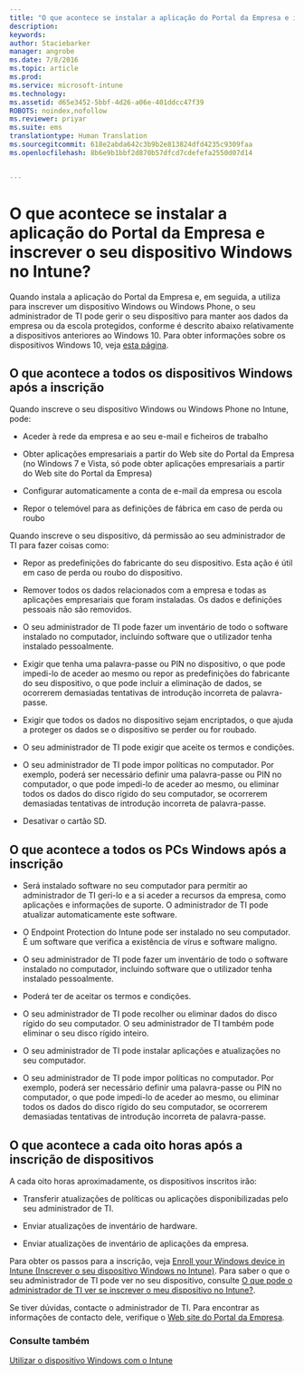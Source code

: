 ```yaml
---
title: "O que acontece se instalar a aplicação do Portal da Empresa e inscrever o seu dispositivo Windows no Intune? | Microsoft Intune"
description: 
keywords: 
author: Staciebarker
manager: angrobe
ms.date: 7/8/2016
ms.topic: article
ms.prod: 
ms.service: microsoft-intune
ms.technology: 
ms.assetid: d65e3452-5bbf-4d26-a06e-401ddcc47f39
ROBOTS: noindex,nofollow
ms.reviewer: priyar
ms.suite: ems
translationtype: Human Translation
ms.sourcegitcommit: 618e2abda642c3b9b2e813824dfd4235c9309faa
ms.openlocfilehash: 8b6e9b1bbf2d870b57dfcd7cdefefa2550d07d14


---
```



# O que acontece se instalar a aplicação do Portal da Empresa e inscrever o seu dispositivo Windows no Intune?

Quando instala a aplicação do Portal da Empresa e, em seguida, a utiliza para inscrever um dispositivo Windows ou Windows Phone, o seu administrador de TI pode gerir o seu dispositivo para manter aos dados da empresa ou da escola protegidos, conforme é descrito abaixo relativamente a dispositivos anteriores ao Windows 10. Para obter informações sobre os dispositivos Windows 10, veja [esta página](what-happens-if-you-install-the-company-portal-app-and-enroll-your-device-in-intune-windows10.md).

## O que acontece a todos os dispositivos Windows após a inscrição
Quando inscreve o seu dispositivo Windows ou Windows Phone no Intune, pode:

-   Aceder à rede da empresa e ao seu e-mail e ficheiros de trabalho

-   Obter aplicações empresariais a partir do Web site do Portal da Empresa (no Windows 7 e Vista, só pode obter aplicações empresariais a partir do Web site do Portal da Empresa)

-   Configurar automaticamente a conta de e-mail da empresa ou escola

-   Repor o telemóvel para as definições de fábrica em caso de perda ou roubo

Quando inscreve o seu dispositivo, dá permissão ao seu administrador de TI para fazer coisas como:

-   Repor as predefinições do fabricante do seu dispositivo. Esta ação é útil em caso de perda ou roubo do dispositivo.

-   Remover todos os dados relacionados com a empresa e todas as aplicações empresariais que foram instaladas. Os dados e definições pessoais não são removidos.

-   O seu administrador de TI pode fazer um inventário de todo o software instalado no computador, incluindo software que o utilizador tenha instalado pessoalmente.

-   Exigir que tenha uma palavra-passe ou PIN no dispositivo, o que pode impedi-lo de aceder ao mesmo ou repor as predefinições do fabricante do seu dispositivo, o que pode incluir a eliminação de dados, se ocorrerem demasiadas tentativas de introdução incorreta de palavra-passe.

-   Exigir que todos os dados no dispositivo sejam encriptados, o que ajuda a proteger os dados se o dispositivo se perder ou for roubado.

-   O seu administrador de TI pode exigir que aceite os termos e condições.

-   O seu administrador de TI pode impor políticas no computador. Por exemplo, poderá ser necessário definir uma palavra-passe ou PIN no computador, o que pode impedi-lo de aceder ao mesmo, ou eliminar todos os dados do disco rígido do seu computador, se ocorrerem demasiadas tentativas de introdução incorreta de palavra-passe.

-   Desativar o cartão SD.

## O que acontece a todos os PCs Windows após a inscrição

-  Será instalado software no seu computador para permitir ao administrador de TI geri-lo e a si aceder a recursos da empresa, como aplicações e informações de suporte. O administrador de TI pode atualizar automaticamente este software.

-  O Endpoint Protection do Intune pode ser instalado no seu computador. É um software que verifica a existência de vírus e software maligno.

-  O seu administrador de TI pode fazer um inventário de todo o software instalado no computador, incluindo software que o utilizador tenha instalado pessoalmente.

-  Poderá ter de aceitar os termos e condições.

-  O seu administrador de TI pode recolher ou eliminar dados do disco rígido do seu computador. O seu administrador de TI também pode eliminar o seu disco rígido inteiro.

-  O seu administrador de TI pode instalar aplicações e atualizações no seu computador.

-  O seu administrador de TI pode impor políticas no computador. Por exemplo, poderá ser necessário definir uma palavra-passe ou PIN no computador, o que pode impedi-lo de aceder ao mesmo, ou eliminar todos os dados do disco rígido do seu computador, se ocorrerem demasiadas tentativas de introdução incorreta de palavra-passe.


## O que acontece a cada oito horas após a inscrição de dispositivos
A cada oito horas aproximadamente, os dispositivos inscritos irão:

-   Transferir atualizações de políticas ou aplicações disponibilizadas pelo seu administrador de TI.

-   Enviar atualizações de inventário de hardware.

-   Enviar atualizações de inventário de aplicações da empresa.

Para obter os passos para a inscrição, veja [Enroll your Windows device in Intune (Inscrever o seu dispositivo Windows no Intune)](enroll-your-device-in-intune-windows.md). Para saber o que o seu administrador de TI pode ver no seu dispositivo, consulte [O que pode o administrador de TI ver se inscrever o meu dispositivo no Intune?](what-can-your-it-administrator-see-when-you-enroll-your-device-in-intune-windows.md).

Se tiver dúvidas, contacte o administrador de TI. Para encontrar as informações de contacto dele, verifique o [Web site do Portal da Empresa](http://portal.manage.microsoft.com).

### Consulte também
[Utilizar o dispositivo Windows com o Intune](using-your-windows-device-with-intune.md)



<!--HONumber=Jul16_HO4-->



